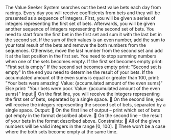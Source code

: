 The Value Seeker System searches out the best value bets each day from racings.
Every day you will receive coefficients from bets and they will be presented as a sequence of integers. First, you will
be given a series of integers representing the first set of bets. Afterwards, you will be given another sequence of
integers representing the second set of bets.
You need to start from the first bet in the first set and sum it with the last bet in the second set.
If the sum of their values is an even number, add the sum to your total result of the bets and remove the both
numbers from the sequences.
Otherwise, move the last number from the second set and add it at the last position in the first set. You need to stop
summing numbers when one of the sets becomes empty.
If the first set becomes empty print:
"First set is empty"
If the second set becomes empty print:
"Second set is empty"
In the end you need to determine the result of your bets. If the accumulated amount of the even sums is equal or
greater than 100, print:
"Your bets were amazing! Value: {accumulated amount of the even sums}"
Else print:
"Your bets were poor. Value: {accumulated amount of the even sums}"
Input
 On the first line, you will receive the integers representing the first set of bets, separated by a single space.
 On the second line, you will receive the integers representing the second set of bets, separated by a single
space.
Output:
 On the first line of output – print which set of bets got empty in the format described above.
 On the second line – the result of your bets in the format described above.
Constraints:
 All of the given numbers will be valid integers in the range [0, 100].
 There won’t be a case where the both sets become empty at the same time.

